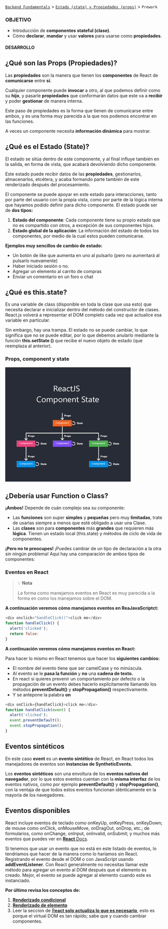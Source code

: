 [`Backend Fundamentals`](../../README.md) > [`Estado (state) y Propiedades (props)`](../Readme.md) > `Prework`

### OBJETIVO
- Introducción de **componentes stateful (clase)**.
- Cómo **declarar**, **mandar** y usar **valores** para usarse como **propiedades**.

#### DESARROLLO

## ¿Qué son las Props (Propiedades)?

Las **propiedades** son la manera que tienen los **componentes** de React de **comunicarse** entre **sí**.

Cualquier componente puede **invocar** a otro, al que podemos definir como su **hijo**, y pasarle **propiedades** que conformarán datos que este va a **recibir** y poder **gestionar** de manera interna.

Este paso de propiedades es la forma que tienen de comunicarse entre ambos, y es una forma muy parecida a la que nos podemos encontrar en las funciones.

A veces un componente necesita **información dinámica** para mostrar.

## ¿Qué es el Estado (State)?

El estado se sitúa dentro de este componente, y al final influye también en la salida, en forma de vista, que acabará devolviendo dicho componente.

Este estado puede recibir datos de las **propiedades**, gestionarlos, almacenarlos, etcétera, y acaba formando parte también de este renderizado después del procesamiento.

El componente se puede apoyar en este estado para interacciones, tanto por parte del usuario con la propia vista, como por parte de la lógica interna que hayamos podido definir para dicho componente.
 El estado puede ser de **dos tipos:**

1. **Estado del componente**: Cada componente tiene su propio estado que no es compartido con otros, a excepción de sus componentes hijos.
2. **Estado global de la aplicación**: La información del estado de todos los componentes, por medio de la cual estos pueden comunicarse.

**Ejemplos muy sencillos de cambio de estado:**

+ Un botón de like que aumenta en uno al pulsarlo (pero no aumentará al pulsarlo nuevamente)
+ Haber iniciado sesión o no.
+ Agregar un elemento al carrito de compras
+ Enviar un comentario en un foro o chat

## ¿Qué es this.state?

Es una variable de class (disponible en toda la clase que usa esto) que necesita declarar e inicializar dentro del método del constructor de clases. React.js volverá a representar el DOM completo cada vez que actualice esa variable en particular.

Sin embargo, hay una trampa. El estado no se puede cambiar, lo que significa que no se puede editar, por lo que debemos anularlo mediante la función  **this.setState ()** que recibe el nuevo objeto de estado (que reemplaza al anterior).

### Props, component y state


<img src="./img/13.png" width="400">

## ¿Debería usar Function o Class?

**¡Ambos!** Depende de cuán complejo sea su componente:

+ Las **funciones** son super **simples** y **pequeñas** pero muy **limitadas**, trate de usarlas siempre a menos que esté obligado a usar una Clase.
+ Las **clases** son para **componentes** más **grandes** que requieren más **lógica**. Tienen un estado local (this.state) y métodos de ciclo de vida de componentes.

**¡Pero no te preocupes!** ¡Puedes cambiar de un tipo de declaración a la otra sin ningún problema! Aquí hay una comparación de ambos tipos de componentes:

### Eventos en React

>💡 **Nota**
>
>La forma como manejamos eventos en React es muy parecida a la forma en como los manejamos sobre el DOM.

**A continuación veremos cómo manejamos eventos en ReaJavaScriptct:**

```js
<div onclick="handleClick()">click me</div>
function handleClick() {
  alert('clicked');
  return false:
}
```

**A continuación veremos cómo manejamos eventos en React:**

Para hacer lo mismo en React tenemos que hacer los **siguientes cambios:**

+ El nombre del evento tiene que ser camelCase y no minúscula.
+ Al evento se le **pasa la función** y **no** una **cadena de texto.**
+ En react si quieres prevenir un comportamiento por defecto o la propagación de un evento debes hacerlo explícitamente llamando los métodos **preventDefault()** y **stopPropagation()** respectivamente.
+ Y se antepone la palabra **on**

```js
<div onClick={handleClick}>click me</div>
function handleClick(event) {
  alert('clicked');
  event.preventDefault();
  event.stopPropagation();
}
```

## Eventos sintéticos

En este caso **event** es un **evento sintético** de React, en React todos los manejadores de eventos son **instancias de SyntheticEvents.**

Los **eventos sintéticos** son una envoltura de los **eventos nativos del navegador**, por lo que estos eventos cuentan con la **misma interfaz** de los eventos nativos, como por ejemplo **preventDefault()** y **stopPropagation()**, con la ventaja de que todos estos eventos funcionan idénticamente en la mayoría de los navegadores.

## Eventos disponibles

React incluye eventos de teclado como onKeyUp, onKeyPress, onKeyDown; de mouse como onClick, onMouseMove, onDragOut, onDrop, etc.; de formularios, como onChange, onInput, onInvalid, onSubmit; y muchos más eventos que puedes ver en [**React** Docs](https://es.reactjs.org/docs/handling-events.html).

Si tenemos que usar un evento que no está en este listado de eventos, lo tendríamos que hacer de la manera como lo haríamos sin React. Registrando el evento desde el DOM o con JavaScript usando **addEventListener**. Con React generalmente no necesitas llamar este método para agregar un evento al DOM después que el elemento es creado. Mejor, el evento se puede agregar al elemento cuando este es instanciado.

**Por último revisa los conceptos de:**

1. [**Renderizado condicional**](https://es.reactjs.org/docs/conditional-rendering.html)
2. [**Renderizado de elemento**](https://es.reactjs.org/docs/rendering-elements.html)
3. Leer la seccion de [R**eact solo actualiza lo que es necesario**](https://es.reactjs.org/docs/rendering-elements.html#react-only-updates-whats-necessary), esto es porque el virtual DOM es tan rápido; sabe que y cuando cambiar componentes.

